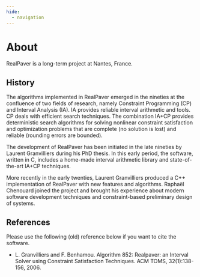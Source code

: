 ```yaml
---
hide:
  - navigation
---
```


# About

RealPaver is a long-term project at Nantes, France.


## History

The algorithms implemented in RealPaver emerged in the nineties at the confluence of two fields of research, namely Constraint Programming (CP) and Interval Analysis (IA). IA provides reliable interval arithmetic and tools. CP deals with efficient search techniques. The combination IA+CP provides deterministic search algorithms for solving nonlinear constraint satisfaction and optimization problems that are complete (no solution is lost) and reliable (rounding errors are bounded).

The development of RealPaver has been initiated in the late nineties by Laurent Granvilliers during his PhD thesis. In this early period, the software, written in C, includes a home-made interval arithmetic library and state-of-the-art IA+CP techniques.

More recently in the early twenties, Laurent Granvilliers produced a C++ implementation of RealPaver with new features and algorithms. Raphaël Chenouard joined the project and brought his experience about modern software development techniques and constraint-based preliminary design of systems.

## References

Please use the following (old) reference below if you want to cite the software.

- L. Granvilliers and F. Benhamou. Algorithm 852: Realpaver: an Interval Solver using Constraint Satisfaction Techniques. ACM TOMS, 32(1):138-156, 2006.
